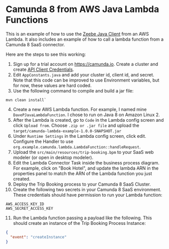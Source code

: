 # Camunda 8 from AWS Java Lambda Functions

This is an example of how to use the [Zeebe Java Client](https://docs.camunda.io/docs/apis-clients/java-client/) from an AWS Lambda. It also includes an example of how to call a lambda function from a Camunda 8 SaaS connector.

Here are the steps to see this working: 

1. Sign up for a trial account on https://camunda.io. Create a cluster and create [API Client Credentials](https://docs.camunda.io/docs/guides/setup-client-connection-credentials).
2. Edit `AppConstants.java` and add your cluster id, client id, and secret. Note that this code can be improved to use Environment variables, but for now, these values are hard coded. 
3. Use the following command to compile and build a jar file: 
```shell
mvn clean install`
```
4. Create a new AWS Lambda function. For example, I named mine `DavePJavaLambdaFunction`. I chose to run on Java 8 on Amazon Linux 2. 
5. After the Lambda is created, go to `Code` in the Lambda config screen and click `Upload from`. Choose `.zip or .jar file` and upload the `target/camunda-lambda-example-1.0.0-SNAPSHOT.jar`
6. Under `Runtime Settings` in the Lambda config screen, click edit. Configure the Handler to use `org.example.camunda.lambda.LambdaFunction::handleRequest`. 
7. Upload the `src/main/resources/trip-booking.bpm` to your SaaS web modeler (or open in desktop modeler). 
8. Edit the Lambda Connector Task inside the business process diagram. For example, click on "Book Hotel", and update the lambda ARN in the properties panel to match the ARN of the Lambda function you just created. 
9. Deploy the Trip Booking process to your Camunda 8 SaaS Cluster. 
10. Create the following two secrets in your Camunda 8 SaaS environment. These credentials should have permission to run your Lambda function:  

```shell
AWS_ACCESS_KEY_ID
AWS_SECRET_ACCESS_KEY
```

11. Run the Lambda function passing a payload like the following. This should create an instance of the Trip Booking Process Instance: 

```json
{
  "event": "createInstance"
}
```
